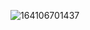 ![164106701437](https://github.com/ainfanthe/Pn00bz/assets/105471058/9b224cc3-dd5d-4e32-a22a-d2de4b674091)
